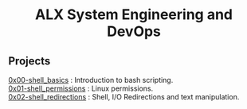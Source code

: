 <h1 align="center">
	ALX System Engineering and DevOps
</h1>

## Projects

[0x00-shell_basics](./0x00-shell_basics) : Introduction to bash scripting.  
[0x01-shell_permissions](./0x01-shell_permissions) : Linux permissions.  
[0x02-shell_redirections](./0x02-shell_redirections) : Shell, I/O Redirections and text manipulation.
